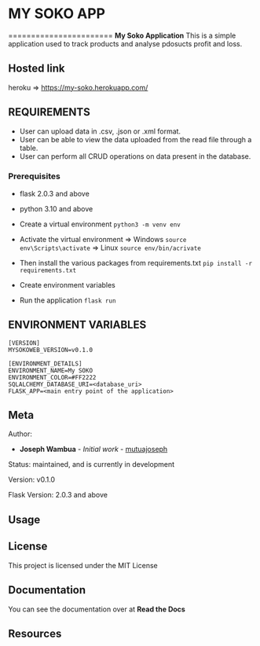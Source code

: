 # MY SOKO APP
=======================
**My Soko Application** This is a simple application used to track products and analyse pdosucts profit and loss.

## Hosted link

heroku => https://my-soko.herokuapp.com/

## REQUIREMENTS

* User can upload data in .csv, .json or .xml format.
* User can be able to view the data uploaded from the read file through a table.
* User can perform all CRUD operations on data present in the database.

### Prerequisites
* flask 2.0.3 and above
* python 3.10 and above
* Create a virtual environment `python3 -m venv env`
* Activate the virtual environment 
    => Windows `source env\Scripts\activate`
    => Linux `source env/bin/acrivate`

* Then install the various packages from requirements.txt `pip install -r requirements.txt`
* Create environment variables
* Run the application `flask run`

## ENVIRONMENT VARIABLES
```
[VERSION]
MYSOKOWEB_VERSION=v0.1.0

[ENVIRONMENT_DETAILS]
ENVIRONMENT_NAME=My SOKO
ENVIRONMENT_COLOR=#FF2222
SQLALCHEMY_DATABASE_URI=<database_uri>
FLASK_APP=<main entry point of the application>

```

Meta
----
Author:
   * **Joseph Wambua** - *Initial work* - [mutuajoseph](https://github.com/mutuajoseph)


Status:
    maintained, and is currently in development

Version:
    v0.1.0

Flask Version:
   2.0.3 and above


Usage
-----


## License
This project is licensed under the MIT License

Documentation
-------------
You can see the documentation over at **Read the Docs**

Resources
-------------


